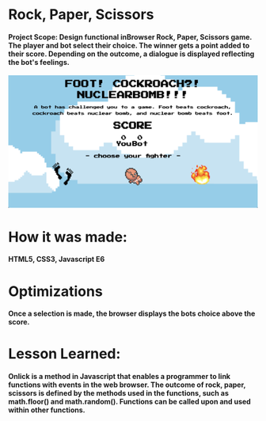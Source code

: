 # Rock, Paper, Scissors
#### Project Scope: Design functional inBrowser Rock, Paper, Scissors game. The player and bot select their choice. The winner gets a point added to their score. Depending on the outcome, a dialogue is displayed reflecting the bot's feelings. 
![](rps.png)

# How it was made:
#### HTML5, CSS3, Javascript E6

# Optimizations
#### Once a selection is made, the browser displays the bots choice above the score. 

# Lesson Learned: 
#### Onlick is a method in Javascript that enables a programmer to link functions with events in the web browser. The outcome of rock, paper, scissors is defined by the methods used in the functions, such as math.floor() and math.random(). Functions can be called upon and used within other functions.   
